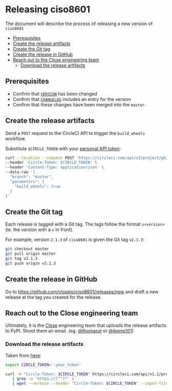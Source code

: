 # Releasing ciso8601 <!-- omit in toc -->

The document will describe the process of releasing a new version of `ciso8601`

<!-- Generated with "Markdown All in One" extension for Visual Studio Code -->
- [Prerequisites](#prerequisites)
- [Create the release artifacts](#create-the-release-artifacts)
- [Create the Git tag](#create-the-git-tag)
- [Create the release in GitHub](#create-the-release-in-github)
- [Reach out to the Close engineering team](#reach-out-to-the-close-engineering-team)
  - [Download the release artifacts](#download-the-release-artifacts)

## Prerequisites

* Confirm that [`VERSION`](setup.py) has been changed
* Confirm that [`CHANGELOG`](CHANGELOG.md) includes an entry for the version
* Confirm that these changes have been merged into the `master`.

## Create the release artifacts

Send a `POST` request to the CircleCI API to trigger the `build_wheels` workflow.

Substitute `$CIRCLE_TOKEN` with your [personal API token](https://app.circleci.com/settings/user/tokens):

```bash
curl --location --request POST 'https://circleci.com/api/v2/project/gh/closeio/ciso8601/pipeline' \
--header 'Circle-Token: $CIRCLE_TOKEN' \
--header 'Content-Type: application/json' \
--data-raw '{
  "branch": "master",
  "parameters": {
    "build_wheels": true
  }
}'
```

## Create the Git tag

Each release is tagged with a Git tag. The tags follow the format `v<version>` (ie. the version with a `v` in front).

For example, version `2.1.3` of `ciso8601` is given the Git tag `v2.1.3`:

```bash
git checkout master
git pull origin master
git tag v2.1.3
git push origin v2.1.3
```

## Create the release in GitHub

Go to https://github.com/closeio/ciso8601/releases/new and draft a new release at the tag you created for the release.

## Reach out to the Close engineering team

Ultimately, it is the [Close](https://close.com/about/) engineering team that uploads the release artifacts to PyPI.
Shoot them an email. (eg. [@thomasst](https://github.com/thomasst) or [@jkemp101](https://github.com/jkemp101))

### Download the release artifacts

Taken from [here](https://circleci.com/docs/2.0/artifacts/#downloading-all-artifacts-for-a-build-on-circleci):

```bash
export CIRCLE_TOKEN=':your_token'

curl -H "Circle-Token: $CIRCLE_TOKEN" https://circleci.com/api/v1.1/project/github/closeio/ciso8601/latest/artifacts \
   | grep -o 'https://[^"]*' \
   | wget --verbose --header "Circle-Token: $CIRCLE_TOKEN" --input-file -
```

